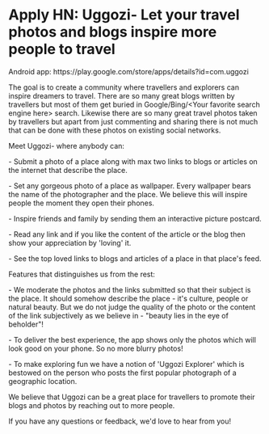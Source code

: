 # Apply HN: Uggozi- Let your travel photos and blogs inspire more people to travel

Android app: https:&#x2F;&#x2F;play.google.com&#x2F;store&#x2F;apps&#x2F;details?id=com.uggozi<p>The goal is to create a community where travellers and explorers can inspire dreamers to travel. There are so many great blogs written by travellers but most of them get buried in Google&#x2F;Bing&#x2F;&lt;Your favorite search engine here&gt; search. Likewise there are so many great travel photos taken by travellers but apart from just commenting and sharing there is not much that can be done with these photos on existing social networks.<p>Meet Uggozi- where anybody can:<p>- Submit a photo of a place along with max two links to blogs or articles on the internet that describe the place.<p>- Set any gorgeous photo of a place as wallpaper. Every wallpaper bears the name of the photographer and the place. We believe this will inspire people the moment they open their phones.<p>- Inspire friends and family by sending them an interactive picture postcard.<p>- Read any link and if you like the content of the article or the blog then show your appreciation by &#x27;loving&#x27; it.<p>- See the top loved links to blogs and articles of a place in that place&#x27;s feed.<p>Features that distinguishes us from the rest:<p>- We moderate the photos and the links submitted so that their subject is the place. It should somehow describe the place - it&#x27;s culture, people or natural beauty. But we do not judge the quality of the photo or the content of the link subjectively as we believe in - &quot;beauty lies in the eye of beholder&quot;!<p>- To deliver the best experience, the app shows only the photos which will look good on your phone. So no more blurry photos!<p>- To make exploring fun we have a notion of &#x27;Uggozi Explorer&#x27; which is bestowed on the person who posts the first popular photograph of a geographic location.<p>We believe that Uggozi can be a great place for travellers to promote their blogs and photos by reaching out to more people.<p>If you have any questions or feedback, we&#x27;d love to hear from you!
